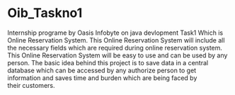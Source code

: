 # Oib_Taskno1
Internship programe by Oasis Infobyte on java devlopment Task1 Which is Online Reservation System.
This Online Reservation System will include all the necessary fields which are required during
online reservation system. This Online Reservation System will be easy to use and can be used by
any person. The basic idea behind this project is to save data in a central database which can be
accessed by any authorize person to get information and saves time and burden which are being
faced by their customers.
